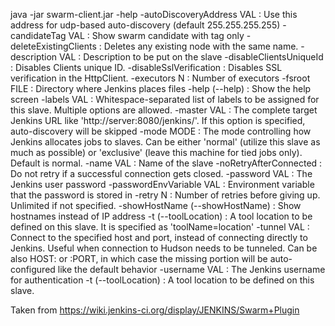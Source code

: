 java -jar swarm-client.jar -help
 -autoDiscoveryAddress VAL      : Use this address for udp-based auto-discovery
                                  (default 255.255.255.255)
 -candidateTag VAL              : Show swarm candidate with tag only
 -deleteExistingClients         : Deletes any existing node with the same name.
 -description VAL               : Description to be put on the slave
 -disableClientsUniqueId        : Disables Clients unique ID.
 -disableSslVerification        : Disables SSL verification in the HttpClient.
 -executors N                   : Number of executors
 -fsroot FILE                   : Directory where Jenkins places files
 -help (--help)                 : Show the help screen
 -labels VAL                    : Whitespace-separated list of labels to be
                                  assigned for this slave. Multiple options are
                                  allowed.
 -master VAL                    : The complete target Jenkins URL like
                                  'http://server:8080/jenkins/'. If this option
                                  is specified, auto-discovery will be skipped
 -mode MODE                     : The mode controlling how Jenkins allocates
                                  jobs to slaves. Can be either 'normal'
                                  (utilize this slave as much as possible) or
                                  'exclusive' (leave this machine for tied jobs
                                  only). Default is normal.
 -name VAL                      : Name of the slave
 -noRetryAfterConnected         : Do not retry if a successful connection gets
                                  closed.
 -password VAL                  : The Jenkins user password
 -passwordEnvVariable VAL       : Environment variable that the password is
                                  stored in
 -retry N                       : Number of retries before giving up. Unlimited
                                  if not specified.
 -showHostName (--showHostName) : Show hostnames instead of IP address
 -t (--toolLocation)            : A tool location to be defined on this slave.
                                  It is specified as 'toolName=location'
 -tunnel VAL                    : Connect to the specified host and port,
                                  instead of connecting directly to Jenkins.
                                  Useful when connection to Hudson needs to be
                                  tunneled. Can be also HOST: or :PORT, in
                                  which case the missing portion will be
                                  auto-configured like the default behavior
 -username VAL                  : The Jenkins username for authentication
 -t (--toolLocation)            : A tool location to be defined on this slave.



Taken from https://wiki.jenkins-ci.org/display/JENKINS/Swarm+Plugin
